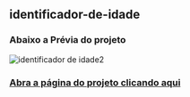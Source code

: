 ## identificador-de-idade
### Abaixo a Prévia do projeto
![identificador de idade2](https://user-images.githubusercontent.com/85845887/192606037-cfbc1556-5f7b-43b4-8696-8926149cc4f4.gif)

### <a href="https://alanpedrod.github.io/identificador-de-idade/" target="blank">Abra a página do projeto clicando aqui</a>
